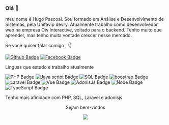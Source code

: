 ### Olá 👋
 meu nome é Hugo Pascoal. Sou formado em Análise e Desenvolvimento de Sistemas, pela Unifavip devry. Atualmente trabalho como desenvolvedor web na empresa Ow Interactive, voltado para o backend. Tenho muito que aprender, mas tenho muita vontade crescer nesse mercado.

Se você quiser falar comigo , 👇.

[![Github Badge]( 	https://img.shields.io/badge/LinkedIn-0077B5?style=for-the-badge&logo=linkedin&logoColor=white&link=https://www.linkedin.com/in/hugo-pascoal-brito/)](https://www.linkedin.com/in/hugo-pascoal-brito/)
[![Facebook Badge](https://img.shields.io/badge/Facebook-1877F2?style=for-the-badge&logo=facebook&logoColor=white&link=https://www.facebook.com/HugoPascoalBrito/)](https://www.facebook.com/HugoPascoalBrito/)

Línguas que estudo e trabalho atualmente

![PHP Badge](https://img.shields.io/badge/PHP-777BB4?style=for-the-badge&logo=php&logoColor=white)
![Java script Badge](https://img.shields.io/badge/JavaScript-F7DF1E?style=for-the-badge&logo=javascript&logoColor=black)
![SQL Badge](https://img.shields.io/badge/MySQL-00000F?style=for-the-badge&logo=mysql&logoColor=white)
![boostrap Badge](https://img.shields.io/badge/Bootstrap-563D7C?style=for-the-badge&logo=bootstrap&logoColor=white)
![Laravel Badge](https://img.shields.io/badge/Laravel-FF2D20?style=for-the-badge&logo=laravel&logoColor=white)
![Vue Badge](https://img.shields.io/badge/vue.js-339933?style=for-the-badge&logo=nodedotjs&logoColor=white)
![AdonisJs Badge](https://img.shields.io/badge/adonis%20js-220052?style=for-the-badge&logo=adonisjs&logoColor=white)
![Node Badge](https://img.shields.io/badge/Node.js-339933?style=for-the-badge&logo=nodedotjs&logoColor=white)
![TypeScript Badge](https://img.shields.io/badge/TypeScript-007ACC?style=for-the-badge&logo=typescript&logoColor=white)

Tenho mais afinidade com PHP, SQL, Laravel e adonisjs

<p align="center"> Sejam bem-vindos</p>
<p align="center">   <img alingn="center" src="https://profile-counter.glitch.me/hugopascoal2570/count.svg" /></p>

